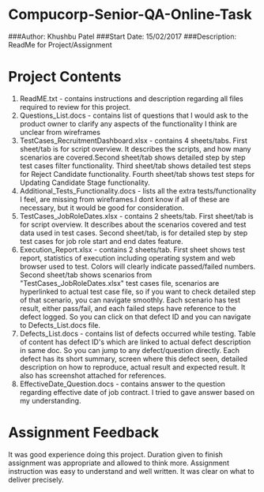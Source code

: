 # Compucorp-Senior-QA-Online-Task

###Author: Khushbu Patel
###Start Date: 15/02/2017
###Description: ReadMe for Project/Assignment

# Project Contents
1. ReadME.txt - contains instructions and description regarding all files required to review for this project.
2. Questions_List.docs - contains list of questions that I would ask to the product owner to clarify any aspects of the functionality I think are unclear from wireframes
3. TestCases_RecruitmentDashboard.xlsx - contains 4 sheets/tabs. First sheet/tab is for script overview. It describes the scripts, and how many scenarios are covered.Second sheet/tab shows detailed step by step test cases filter functionality. Third sheet/tab shows detailed test steps for Reject Candidate functionality. Fourth sheet/tab shows test steps for Updating Candidate Stage functionality.
4. Additional_Tests_Functionality.docs - lists all the extra tests/functionality I feel, are missing from wireframes.I dont know if all of these are necessary, but it would be good for consideration.
5. TestCases_JobRoleDates.xlsx - contains 2 sheets/tab. First sheet/tab is for script overview. It describes about the scenarios covered and test data used in test cases. Second sheet/tab, is for detailed step by step test cases for job role start and end dates feature.
6. Execution_Report.xlsx - contains 2 sheets/tab. First sheet shows test report, statistics of execution including operating system and web browser used to test. Colors will clearly indicate passed/failed numbers. Second sheet/tab shows scenarios from "TestCases_JobRoleDates.xlsx" test cases file, scenarios are hyperlinked to actual test case file, so if you want to check detailed step of that scenario, you can navigate smoothly. Each scenario has test result, either pass/fail, and each failed steps have reference to the defect logged. So you can click on that defect ID and you can navigate to Defects_List.docs file.
7. Defects_List.docs - contains list of defects occurred while testing. Table of content has defect ID's which are linked to actual defect description in same doc. So you can jump to any defect/question directly. Each defect has its short summary, screen where this defect seen, detailed description on how to reproduce, actual result and expected result. It also has screenshot attached for references.
8. EffectiveDate_Question.docs - contains answer to the question regarding effective date of job contract. I tried to gave answer based on my understanding.

# Assignment Feedback
It was good experience doing this project. Duration given to finish assignment was appropriate and allowed to think more. Assignment 
instruction was easy to understand and well written. It was clear on what to deliver precisely.
